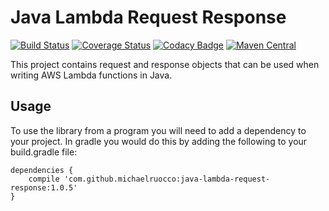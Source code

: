 # Java Lambda Request Response

[![Build Status](https://travis-ci.org/michaelruocco/java-lambda-request-response.svg?branch=master)](https://travis-ci.org/michaelruocco/java-lambda-request-response)
[![Coverage Status](https://coveralls.io/repos/github/michaelruocco/java-lambda-request-response/badge.svg?branch=master)](https://coveralls.io/github/michaelruocco/java-lambda-request-response?branch=master)
[![Codacy Badge](https://api.codacy.com/project/badge/Grade/6d33164f8a5343d8ac8e2dee6a4107f8)](https://www.codacy.com/app/michaelruocco/java-lambda-request-response?utm_source=github.com&amp;utm_medium=referral&amp;utm_content=michaelruocco/java-lambda-request-response&amp;utm_campaign=Badge_Grade)
[![Maven Central](https://maven-badges.herokuapp.com/maven-central/com.github.michaelruocco/java-lambda-request-response/badge.svg)](https://maven-badges.herokuapp.com/maven-central/com.github.michaelruocco/java-lambda-request-response)

This project contains request and response objects that can be used when
writing AWS Lambda functions in Java.

## Usage

To use the library from a program you will need to add a dependency to your project. In
gradle you would do this by adding the following to your build.gradle file:

```
dependencies {
    compile 'com.github.michaelruocco:java-lambda-request-response:1.0.5'
}
```